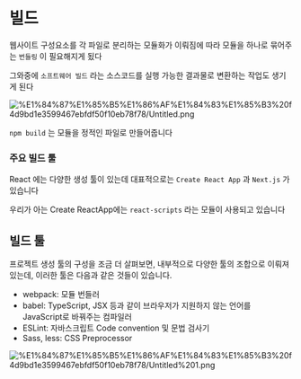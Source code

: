 # 빌드

웹사이트 구성요소를 각 파일로 분리하는 모듈화가 이뤄짐에 따라 모듈을 하나로 묶어주는 `번들링` 이 필요해지게 됬다

그와중에 `소프트웨어 빌드` 라는 소스코드를 실행 가능한 결과물로 변환하는 작업도 생기게 된다

![%E1%84%87%E1%85%B5%E1%86%AF%E1%84%83%E1%85%B3%20f4d9bd1e3599467ebfdf50f10eb78f78/Untitled.png](%E1%84%87%E1%85%B5%E1%86%AF%E1%84%83%E1%85%B3%20f4d9bd1e3599467ebfdf50f10eb78f78/Untitled.png)

`npm build`  는 모듈을 정적인 파일로 만들어줍니다

### 주요 빌드 툴

React 에는 다양한 생성 툴이 있는데 대표적으로는 `Create React App` 과 `Next.js` 가 있습니다

우리가 아는 Create ReactApp에는 `react-scripts` 라는 모듈이 사용되고 있습니다

## **빌드 툴**

프로젝트 생성 툴의 구성을 조금 더 살펴보면, 내부적으로 다양한 툴의 조합으로 이뤄져있는데, 이러한 툴은 다음과 같은 것들이 있습니다.

- webpack: 모듈 번들러
- babel: TypeScript, JSX 등과 같이 브라우저가 지원하지 않는 언어를 JavaScript로 바꿔주는 컴파일러
- ESLint: 자바스크립트 Code convention 및 문법 검사기
- Sass, less: CSS Preprocessor

![%E1%84%87%E1%85%B5%E1%86%AF%E1%84%83%E1%85%B3%20f4d9bd1e3599467ebfdf50f10eb78f78/Untitled%201.png](%E1%84%87%E1%85%B5%E1%86%AF%E1%84%83%E1%85%B3%20f4d9bd1e3599467ebfdf50f10eb78f78/Untitled%201.png)